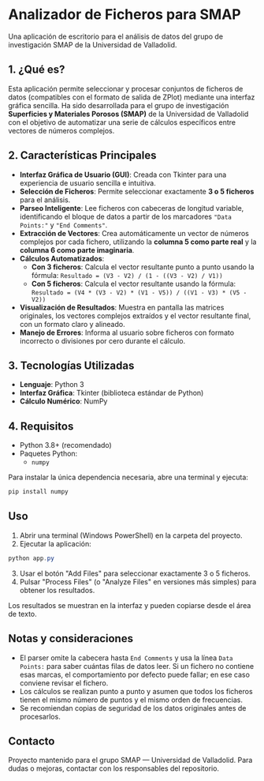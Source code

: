# Analizador de Ficheros para SMAP

Una aplicación de escritorio para el análisis de datos del grupo de investigación SMAP de la Universidad de Valladolid.

## 1. ¿Qué es?

Esta aplicación permite seleccionar y procesar conjuntos de ficheros de datos (compatibles con el formato de salida de ZPlot) mediante una interfaz gráfica sencilla. Ha sido desarrollada para el grupo de investigación **Superficies y Materiales Porosos (SMAP)** de la Universidad de Valladolid con el objetivo de automatizar una serie de cálculos específicos entre vectores de números complejos.

## 2. Características Principales

- **Interfaz Gráfica de Usuario (GUI)**: Creada con Tkinter para una experiencia de usuario sencilla e intuitiva.
- **Selección de Ficheros**: Permite seleccionar exactamente **3 o 5 ficheros** para el análisis.
- **Parseo Inteligente**: Lee ficheros con cabeceras de longitud variable, identificando el bloque de datos a partir de los marcadores `"Data Points:"` y `"End Comments"`.
- **Extracción de Vectores**: Crea automáticamente un vector de números complejos por cada fichero, utilizando la **columna 5 como parte real** y la **columna 6 como parte imaginaria**.
- **Cálculos Automatizados**:
  - **Con 3 ficheros**: Calcula el vector resultante punto a punto usando la fórmula:
    `Resultado = (V3 - V2) / (1 - ((V3 - V2) / V1))`
  - **Con 5 ficheros**: Calcula el vector resultante usando la fórmula:
    `Resultado = (V4 * (V3 - V2) * (V1 - V5)) / ((V1 - V3) * (V5 - V2))`
- **Visualización de Resultados**: Muestra en pantalla las matrices originales, los vectores complejos extraídos y el vector resultante final, con un formato claro y alineado.
- **Manejo de Errores**: Informa al usuario sobre ficheros con formato incorrecto o divisiones por cero durante el cálculo.

## 3. Tecnologías Utilizadas

- **Lenguaje**: Python 3
- **Interfaz Gráfica**: Tkinter (biblioteca estándar de Python)
- **Cálculo Numérico**: NumPy

## 4. Requisitos

- Python 3.8+ (recomendado)
- Paquetes Python:
  - `numpy`

Para instalar la única dependencia necesaria, abre una terminal y ejecuta:

```powershell
pip install numpy
```

## Uso

1. Abrir una terminal (Windows PowerShell) en la carpeta del proyecto.
2. Ejecutar la aplicación:

```powershell
python app.py
```

3. Usar el botón "Add Files" para seleccionar exactamente 3 o 5 ficheros.
4. Pulsar "Process Files" (o "Analyze Files" en versiones más simples) para obtener los resultados.

Los resultados se muestran en la interfaz y pueden copiarse desde el área de texto.

## Notas y consideraciones

- El parser omite la cabecera hasta `End Comments` y usa la línea `Data Points:` para saber cuántas filas de datos leer. Si un fichero no contiene esas marcas, el comportamiento por defecto puede fallar; en ese caso conviene revisar el fichero.
- Los cálculos se realizan punto a punto y asumen que todos los ficheros tienen el mismo número de puntos y el mismo orden de frecuencias.
- Se recomiendan copias de seguridad de los datos originales antes de procesarlos.

## Contacto

Proyecto mantenido para el grupo SMAP — Universidad de Valladolid.
Para dudas o mejoras, contactar con los responsables del repositorio.